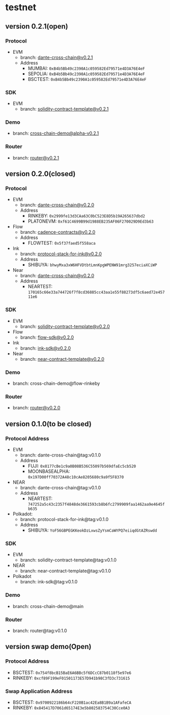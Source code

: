 # testnet

## version 0.2.1(open)
### Protocol
* EVM
    * branch: dante-cross-chain@v0.2.1
    * Address
        * MUMBAI: `0xB4b5Bb49c2390A1c059582Ed79571e4D3A76E4eF`
        * SEPOLIA: `0xB4b5Bb49c2390A1c059582Ed79571e4D3A76E4eF`
        * BSCTEST: `0xB4b5Bb49c2390A1c059582Ed79571e4D3A76E4eF`
### SDK
* EVM
    * branch: solidity-contract-template@v0.2.1
### Demo
* branch: cross-chain-demo@alpha-v0.2.1
### Router
* branch: router@v0.2.1

## version 0.2.0(closed)
### Protocol
* EVM
    * branch: dante-cross-chain@v0.2.0
    * Address
        * RINKEBY: `0x2999fe13d3CAa63C0bC523E8D5b19A265637dbd2`
        * PLATONEVM: `0xf61C4699B99d1988EB235AF06F270029D9Ed3b63`
* Flow
    * branch: cadence-contracts@v0.2.0
    * Address
        * FLOWTEST: `0x5f37faed5f558aca`
* Ink
    * branch: protocol-stack-for-ink@v0.2.0
    * Address
        * SHIBUYA: `bhwyMxa3xW6HFVDtbtLmnKpgWPENW91mrg3257eciaXCiWP`
* Near
    * branch: dante-cross-chain@v0.2.0
    * Address
        * NEARTEST: `170165c66e33a744726f7f8cd36885cc43aa1e55f88273df5c6aed72e45711e6`
### SDK
* EVM
    * branch: solidity-contract-template@v0.2.0
* Flow
    * branch: flow-sdk@v0.2.0
* Ink
    * branch: ink-sdk@v0.2.0
* Near
    * branch: near-contract-template@v0.2.0
### Demo
* branch: cross-chain-demo@flow-rinkeby
### Router
* branch: router@v0.2.0


## version 0.1.0(to be closed)
### Protocol Address
* EVM
    * branch: dante-cross-chain@tag:v0.1.0
    * Address
        * FUJI: `0x8177cBe1c9a0B08B536C55097b569dfaEc5cb520`
        * MOONBASEALPHA: `0x197D00ff70372A48c10cAe8205680c9a9f5F8370`
* NEAR
    * branch: dante-cross-chain@tag:v0.1.0
    * Address
        * NEARTEST: `747252a5c43c2357f4848de3661593cb8b6fc2799909faa1462aa9e4645fb635`
* Polkadot: 
    * branch: protocol-stack-for-ink@tag:v0.1.0
    * Address
        * SHIBUYA: `YoF56GBPEGKKeokDzLxwsZyYsmCaWYPQ7eiiqdGtAZRswdd`
### SDK
* EVM
    * branch: solidity-contract-template@tag:v0.1.0
* NEAR
    * branch: near-contract-template@tag:v0.1.0
* Polkadot
    * branch: ink-sdk@tag:v0.1.0
### Demo
* branch: cross-chain-demo@main
### Router
* branch: router@tag:v0.1.0

## version swap demo(Open)
### Protocol Address
* BSCTEST: `0x754f8bcB15BaE6A6BBc5f6DCcC87b0118f5e97e6`
* RINKEBY: `0xcf89F199eF01501173E57D941b98C3fD3c731615`
### Swap Application Address
* BSCTEST: `0x9700922186b64cF220B1ac42Ea8B1B9a1AFafeCA`
* RINKEBY: `0x845417D7061d65174E3e5b802583754C30Cce0A3`
